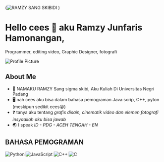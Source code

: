 (![RAMZY SANG SKIBIDI](https://github.com/user-attachments/assets/92133555-907e-4022-8859-8958be303329)
)

# Hello cees 👻 aku Ramzy Junfaris Hamonangan,
Programmer, editing video, Graphic Designer, fotografi 

![Profile Picture]([path_to_your_profile_image](https://tenor.com/bAvwh.gif))

## About Me
- 🫠 NAMAKU RAMZY Sang sigma skibi, Aku Kuliah Di Universitas Negri Padang
- 🖥️ nah cees aku bisa dalam bahasa pemograman Java scrip, C++, pyton (meskipun sedikit cees😝)
- ❓ tanya aku tentang *grafis disain, cinematik video dan elemen fotografi insyaallah aku bisa jawab*
- 🌏 I speak *ID - PDG - ACEH TENGAH - EN*

## BAHASA PEMOGRAMAN
![Python](https://img.shields.io/badge/-Python-black?style=flat-square&logo=python)
![JavaScript](https://img.shields.io/badge/-JavaScript-black?style=flat-square&logo=javascript)
![C++](https://img.shields.io/badge/-C++-black?style=flat-square&logo=c%2B%2B)
![C](https://img.shields.io/badge/-C-black?style=flat-square&logo=c)
